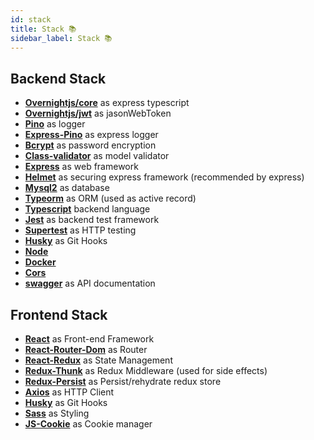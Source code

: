 ```yaml
---
id: stack
title: Stack 📚
sidebar_label: Stack 📚
---
```


## Backend Stack

- **[Overnightjs/core](https://github.com/seanpmaxwell/overnight/tree/master/src/core#overnight-core)** as express typescript
- **[Overnightjs/jwt](https://github.com/seanpmaxwell/overnight/tree/master/src/core#overnight-jwt)** as jasonWebToken
- **[Pino](http://getpino.io/)** as logger
- **[Express-Pino](https://www.npmjs.com/package/express-pino-logger)** as express logger
- **[Bcrypt](https://www.npmjs.com/package/bcrypt)** as password encryption
- **[Class-validator](https://github.com/typestack/class-validator)** as model validator
- **[Express](https://expressjs.com/)** as web framework
- **[Helmet](https://helmetjs.github.io/)** as securing express framework (recommended by express)
- **[Mysql2](https://www.npmjs.com/package/mysql2)** as database
- **[Typeorm](https://typeorm.io/#/)** as ORM (used as active record)
- **[Typescript](https://www.typescriptlang.org/)** backend language
- **[Jest](https://jestjs.io/)** as backend test framework
- **[Supertest](https://www.npmjs.com/package/supertest)** as HTTP testing
- **[Husky](https://github.com/typicode/husky)** as Git Hooks
- **[Node](https://nodejs.org/en/)**
- **[Docker](https://www.docker.com/)**
- **[Cors](https://www.npmjs.com/package/cors)**
- **[swagger](https://swagger.io/)** as API documentation

## Frontend Stack

- **[React](https://reactjs.org/)** as Front-end Framework
- **[React-Router-Dom](https://reacttraining.com)** as Router
- **[React-Redux](https://react-redux.js.org)** as State Management
- **[Redux-Thunk](https://github.com/reduxjs/redux-thunk)** as Redux Middleware (used for side effects)
- **[Redux-Persist](https://www.npmjs.com/package/redux-persist)** as Persist/rehydrate redux store
- **[Axios](https://github.com/axios/axios)** as HTTP Client
- **[Husky](https://github.com/typicode/husky)** as Git Hooks
- **[Sass](https://sass-lang.com/)** as Styling
- **[JS-Cookie](https://www.npmjs.com/package/js-cookie)** as Cookie manager